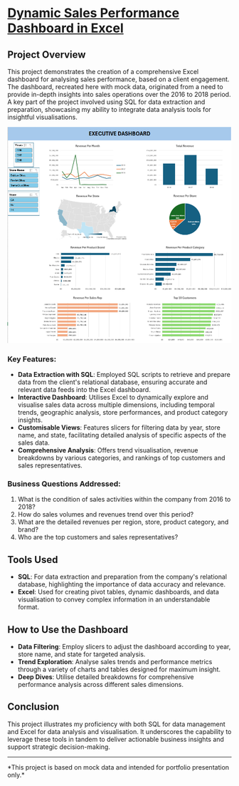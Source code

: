 <p align="justify">
  
# [Dynamic Sales Performance Dashboard in Excel](https://docs.google.com/spreadsheets/d/1EZkgvIwF-vWaWHkQN1rGzuRWkaEFTIVh/edit?usp=sharing&ouid=115673217780982686833&rtpof=true&sd=true)
## Project Overview
This project demonstrates the creation of a comprehensive Excel dashboard for analysing sales performance, based on a client engagement. The dashboard, recreated here with mock data, originated from a need to provide in-depth insights into sales operations over the 2016 to 2018 period. A key part of the project involved using SQL for data extraction and preparation, showcasing my ability to integrate data analysis tools for insightful visualisations.

<img src="images/full_dashboard.png?raw=true"/>

### Key Features:
- **Data Extraction with SQL**: Employed SQL scripts to retrieve and prepare data from the client's relational database, ensuring accurate and relevant data feeds into the Excel dashboard.
- **Interactive Dashboard**: Utilises Excel to dynamically explore and visualise sales data across multiple dimensions, including temporal trends, geographic analysis, store performances, and product category insights.
- **Customisable Views**: Features slicers for filtering data by year, store name, and state, facilitating detailed analysis of specific aspects of the sales data.
- **Comprehensive Analysis**: Offers trend visualisation, revenue breakdowns by various categories, and rankings of top customers and sales representatives.

### Business Questions Addressed:
1. What is the condition of sales activities within the company from 2016 to 2018?
2. How do sales volumes and revenues trend over this period?
3. What are the detailed revenues per region, store, product category, and brand?
4. Who are the top customers and sales representatives?

## Tools Used
- **SQL**: For data extraction and preparation from the company's relational database, highlighting the importance of data accuracy and relevance.
- **Excel**: Used for creating pivot tables, dynamic dashboards, and data visualisation to convey complex information in an understandable format.

## How to Use the Dashboard
- **Data Filtering**: Employ slicers to adjust the dashboard according to year, store name, and state for targeted analysis.
- **Trend Exploration**: Analyse sales trends and performance metrics through a variety of charts and tables designed for maximum insight.
- **Deep Dives**: Utilise detailed breakdowns for comprehensive performance analysis across different sales dimensions.

## Conclusion
This project illustrates my proficiency with both SQL for data management and Excel for data analysis and visualisation. It underscores the capability to leverage these tools in tandem to deliver actionable business insights and support strategic decision-making.

---

</p>
*This project is based on mock data and intended for portfolio presentation only.*

